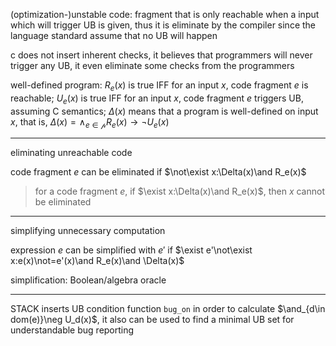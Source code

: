 (optimization-)unstable code: fragment that is only reachable when a input which will trigger UB is given, thus it is eliminate by the compiler since the language standard assume that no UB will happen

c does not insert inherent checks, it believes that programmers will never trigger any UB, it even eliminate some checks from the programmers

well-defined program: $R_e(x)$ is true IFF for an input $x$, code fragment $e$ is reachable; $U_e(x)$ is true IFF for an input $x$, code fragment $e$ triggers UB, assuming C semantics; $\Delta(x)$ means that a program is well-defined on input $x$, that is, $\Delta(x)=\land_{e\in\mathcal{p}}R_e(x)\rightarrow\neg U_e(x)$

---

eliminating unreachable code

code fragment $e$ can be eliminated if $\not\exist x:\Delta(x)\and R_e(x)$

> for a code fragment $e$, if $\exist x:\Delta(x)\and R_e(x)$, then $x$ cannot be eliminated

---

simplifying unnecessary computation

expression $e$ can be simplified with $e'$ if $\exist e'\not\exist x:e(x)\not=e'(x)\and R_e(x)\and \Delta(x)$

simplification: Boolean/algebra oracle

---

STACK inserts UB condition function `bug_on` in order to calculate $\and_{d\in dom(e)}\neg U_d(x)$, it also can be used to find a minimal UB set for understandable bug reporting



